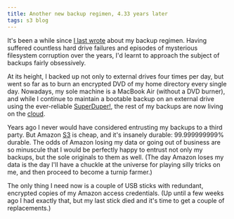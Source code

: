 ```yaml
---
title: Another new backup regimen, 4.33 years later
tags: s3 blog
---
```


It's been a while since [I last wrote](http://typechecked.net/a/about/wincent/weblog/archives/2007/07/new_backup_regi.php) about my backup regimen. Having suffered countless hard drive failures and episodes of mysterious filesystem corruption over the years, I'd learnt to approach the subject of backups fairly obsessively.

At its height, I backed up not only to external drives four times per day, but went so far as to burn an encrypted DVD of my home directory every single day. Nowadays, my sole machine is a MacBook Air (without a DVD burner), and while I continue to maintain a bootable backup on an external drive using the ever-reliable [SuperDuper!](/wiki/SuperDuper%21), the rest of my backups are now living on the [cloud](/wiki/cloud).

Years ago I never would have considered entrusting my backups to a third party. But Amazon [S3](/wiki/S3) is cheap, and it's insanely durable: 99.999999999% durable. The odds of Amazon losing my data or going out of business are so minuscule that I would be perfectly happy to entrust not only my backups, but the sole originals to them as well. (The day Amazon loses my data is the day I'll have a chuckle at the universe for playing silly tricks on me, and then proceed to become a turnip farmer.)

The only thing I need now is a couple of USB sticks with redundant, encrypted copies of my Amazon access credentials. (Up until a few weeks ago I had exactly that, but my last stick died and it's time to get a couple of replacements.)

